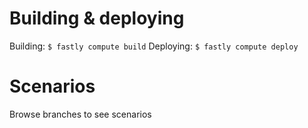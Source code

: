 # Building & deploying
Building: `$ fastly compute build`
Deploying: `$ fastly compute deploy`

# Scenarios
Browse branches to see scenarios